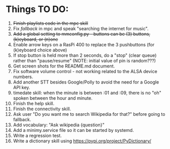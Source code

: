 # Things TO DO:

1. ~~Finish playlists code in the mpc skill~~
1. Fix *fallback* in mpc and speak "searching the internet for music".
1. ~~Add a global setting to mmconfig.py - buttons can be (3) buttons, (k)eyboard, or (n)one~~
1. Enable arrow keys on a RasPi 400 to replace the 3 pushbuttons (for (k)eyboard choice above)
1. If stop button is held more than 2 seconds, do a "stop" (clear queue) rather than "pause/resume" (NOTE: initial value of pin is random???)
1. Get screen shots for the README.md document.
1. Fix software volume control - not working related to the ALSA device numbers.
1. Add another STT besides Google/Polly to avoid the need for a Google API key.
1. timedate skill: when the minute is between :01 and :09, there is no "oh" spoken between the hour and minute.
1. Finish the help skill.
1. Finish the connectivity skill.
1. Ask user "Do you want me to search Wikipedia for that?" before going to fallback.
1. Add vocabulary: "Ask wikipedia {question}"
1. Add a minimy.service file so it can be started by systemd.
1. Write a regression test.
1. Write a dictionary skill using https://pypi.org/project/PyDictionary/


